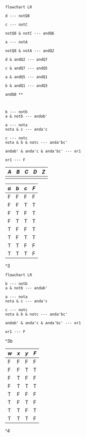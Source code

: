 
```mermaid
flowchart LR

d --- notQ8

c --- notC

notQ8 & notC --- andQ6

a --- notA

notQ8 & notA --- andQ2

d & andQ2 --- andQ7

c & andQ7 --- andQ5

a & andQ5 --- andQ1

b & andQ1 --- andQ3

andQ8 **



b --- notb
a & notb --- andab'

a --- nota
nota & c --- anda'c

c --- notc
nota & b & notc --- anda'bc'

andab' & anda'c & anda'bc' --- or1

or1 --- F
```

| $A$ | $B$ | $C$ | $D$ | $Z$ |
| --- | --- | --- | --- | --- |
|     |     |     |     |     |

| $a$ | $b$ | $c$ | $F$ |
| --- | --- | --- | --- |
| F   | F   | F   | F    |
| F    | F    | T    | T    |
| F    | T    | F    | T    |
| F    | T    | T    | T    |
| T    | F    | F    | T    |
| T    | F    | T    | T    |
| T    | T    | F    | F    |
| T    | T    | T    | F    |

^3

```mermaid
flowchart LR

b --- notb
a & notb --- andab'

a --- nota
nota & c --- anda'c

c --- notc
nota & b & notc --- anda'bc'

andab' & anda'c & anda'bc' --- or1

or1 --- F
```

^3b

| $w$ | $x$ | $y$ | $F$ |
| ---- | ---- | ---- | ---- |
| F | F | F | F |
| F | F | T | T |
| F | T | F | F |
| F | T | T | T |
| T | F | F | F |
| T | F | T | F |
| T | T | F | T |
| T | T | T | F |
^4

